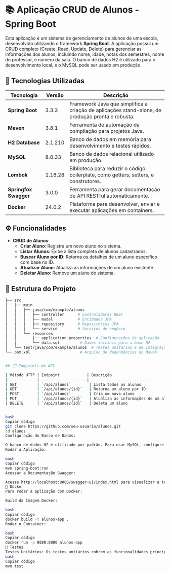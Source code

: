 
# 📚 Aplicação CRUD de Alunos - Spring Boot

Esta aplicação é um sistema de gerenciamento de alunos de uma escola, desenvolvido utilizando o framework **Spring Boot**. A aplicação possui um CRUD completo (Create, Read, Update, Delete) para gerenciar as informações dos alunos, incluindo nome, idade, notas dos semestres, nome do professor, e número da sala. O banco de dados H2 é utilizado para o desenvolvimento local, e o MySQL pode ser usado em produção.

## 🚀 Tecnologias Utilizadas

| Tecnologia           | Versão       | Descrição                                                                                         |
|----------------------|--------------|---------------------------------------------------------------------------------------------------|
| **Spring Boot**      | 3.3.3        | Framework Java que simplifica a criação de aplicações stand-alone, de produção pronta e robusta.  |
| **Maven**            | 3.8.1        | Ferramenta de automação de compilação para projetos Java.                                         |
| **H2 Database**      | 2.1.210      | Banco de dados em memória para desenvolvimento e testes rápidos.                                  |
| **MySQL**            | 8.0.33       | Banco de dados relacional utilizado em produção.                                                  |
| **Lombok**           | 1.18.28      | Biblioteca para reduzir o código boilerplate, como getters, setters, e construtores.              |
| **Springfox Swagger**| 3.0.0        | Ferramenta para gerar documentação de API RESTful automaticamente.                                |
| **Docker**           | 24.0.2       | Plataforma para desenvolver, enviar e executar aplicações em containers.                          |

## ⚙️ Funcionalidades

- **CRUD de Alunos**:
  - **Criar Aluno**: Registra um novo aluno no sistema.
  - **Listar Alunos**: Exibe a lista completa de alunos cadastrados.
  - **Buscar Aluno por ID**: Retorna os detalhes de um aluno específico com base no ID.
  - **Atualizar Aluno**: Atualiza as informações de um aluno existente.
  - **Deletar Aluno**: Remove um aluno do sistema.

## 📁 Estrutura do Projeto

```bash
├── src
│   ├── main
│   │   ├── java/com/example/alunos
│   │   │   ├── controller      # Controladores REST
│   │   │   ├── model           # Entidades JPA
│   │   │   ├── repository      # Repositórios JPA
│   │   │   └── service         # Serviços de negócio
│   │   └── resources
│   │       ├── application.properties  # Configurações da aplicação
│   │       └── data.sql         # Dados iniciais para a base H2
│   └── test/java/com/example/alunos  # Testes unitários e de integração
└── pom.xml                      # Arquivo de dependências do Maven


## 🗂️ Endpoints da API

| Método HTTP | Endpoint            | Descrição                           | Exemplo de Request                                                                                                                                                          |
|-------------|---------------------|-------------------------------------|-----------------------------------------------------------------------------------------------------------------------------------------------------------------------------|
| GET         | `/api/alunos`        | Lista todos os alunos               | `curl -X GET http://localhost:8080/api/alunos`                                                                                                                              |
| GET         | `/api/alunos/{id}`   | Retorna um aluno por ID             | `curl -X GET http://localhost:8080/api/alunos/1`                                                                                                                            |
| POST        | `/api/alunos`        | Cria um novo aluno                  | `curl -X POST -H "Content-Type: application/json" -d '{"nome": "João", "idade": 20, "notaPrimeiroSemestre": 8.5, "notaSegundoSemestre": 9.0, "nomeProfessor": "Maria", "numeroSala": 101}' http://localhost:8080/api/alunos` |
| PUT         | `/api/alunos/{id}`   | Atualiza as informações de um aluno | `curl -X PUT -H "Content-Type: application/json" -d '{"nome": "João", "idade": 21}' http://localhost:8080/api/alunos/1`                                                     |
| DELETE      | `/api/alunos/{id}`   | Deleta um aluno                     | `curl -X DELETE http://localhost:8080/api/alunos/1`                                                                                                                         |


bash
Copiar código
git clone https://github.com/seu-usuario/alunos.git
cd alunos
Configuração do Banco de Dados:

O banco de dados H2 é utilizado por padrão. Para usar MySQL, configure as propriedades de conexão no application.properties.
Rodar a Aplicação:

bash
Copiar código
mvn spring-boot:run
Acessar a Documentação Swagger:

Acesse http://localhost:8080/swagger-ui/index.html para visualizar e testar os endpoints da API.
🐳 Docker
Para rodar a aplicação com Docker:

Build da Imagem Docker:

bash
Copiar código
docker build -t alunos-app .
Rodar o Container:

bash
Copiar código
docker run -p 8080:8080 alunos-app
🧪 Testes
Testes Unitários: Os testes unitários cobrem as funcionalidades principais da aplicação e podem ser rodados com o comando:
bash
Copiar código
mvn test
